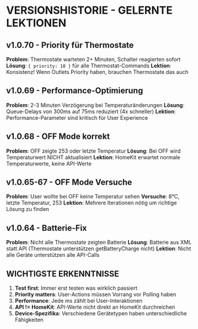 # VERSIONSHISTORIE - GELERNTE LEKTIONEN

## v1.0.70 - Priority für Thermostate
**Problem**: Thermostate warteten 2+ Minuten, Schalter reagierten sofort
**Lösung**: `{ priority: 10 }` für alle Thermostat-Commands
**Lektion**: Konsistenz! Wenn Outlets Priority haben, brauchen Thermostate das auch

## v1.0.69 - Performance-Optimierung  
**Problem**: 2-3 Minuten Verzögerung bei Temperaturänderungen
**Lösung**: Queue-Delays von 300ms auf 75ms reduziert (4x schneller)
**Lektion**: Performance-Parameter sind kritisch für User Experience

## v1.0.68 - OFF Mode korrekt
**Problem**: OFF zeigte 253 oder letzte Temperatur
**Lösung**: Bei OFF wird Temperaturwert NICHT aktualisiert
**Lektion**: HomeKit erwartet normale Temperaturwerte, keine API-Werte

## v1.0.65-67 - OFF Mode Versuche
**Problem**: User wollte bei OFF keine Temperatur sehen
**Versuche**: 8°C, letzte Temperatur, 253
**Lektion**: Mehrere Iterationen nötig um richtige Lösung zu finden

## v1.0.64 - Batterie-Fix
**Problem**: Nicht alle Thermostate zeigten Batterie
**Lösung**: Batterie aus XML statt API (Thermostate unterstützen getBatteryCharge nicht)
**Lektion**: Nicht alle Geräte unterstützen alle API-Calls

## WICHTIGSTE ERKENNTNISSE

1. **Test first**: Immer erst testen was wirklich passiert
2. **Priority matters**: User-Actions müssen Vorrang vor Polling haben  
3. **Performance**: Jede ms zählt bei User-Interaktionen
4. **API != HomeKit**: API-Werte nicht direkt an HomeKit durchreichen
5. **Device-Spezifika**: Verschiedene Gerätetypen haben unterschiedliche Fähigkeiten